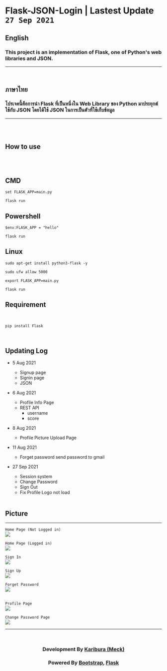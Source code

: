 # Flask-JSON-Login | Lastest Update <code>27 Sep 2021</code>


<h2>English</h2>
<h3>This project is an implementation of Flask, one of Python's web libraries and JSON.</h3>
<hr><br>
<h2>ภาษาไทย</h2>
<h3>โปรเจคนี้คือการนำ Flask ที่เป็นหนึ่งใน Web Library ของ Python มาประยุกต์ใช้กับ JSON โดยได้ใช้ JSON ในการเป็นตัวที่ใช้เก็บข้อมูล</h3><hr><br><br>
<h2>How to use<h2><br>


  <h2>CMD</h2>
  
```
set FLASK_APP=main.py
```
```
flask run
```

  <h2> Powershell</h2>
  
```
$env:FLASK_APP = "hello"
```
```
flask run
```

  <h2> Linux </h2>
  
```
sudo apt-get install python3-flask -y
```
```
sudo ufw allow 5000
```
```
export FLASK_APP=main.py
```
```
flask run
```
  
  
<h2>Requirement</h2><br>

```
pip install Flask
```

 <br>
<h2>Updating Log</h2>
  
* 5 Aug 2021
  * Signup page
  * Signin page
  * JSON
* 6 Aug 2021
  * Profile Info Page
  * REST API
    * username
    * score
* 8 Aug 2021
  * Profile Picture Upload Page 
* 11 Aug 2021
  * Forget password send password to gmail
* 27 Sep 2021
  * Session system
  * Change Password
  * Sign Out
  * Fix Profile Logo not load
  
  <br>
<h2>Picture</h2><hr>
  <code>Home Page (Not Logged in)</code><br>
  <img src="https://scontent.fbkk6-2.fna.fbcdn.net/v/t1.15752-9/243182655_272614758070075_5118033769358615999_n.png?_nc_cat=106&ccb=1-5&_nc_sid=ae9488&_nc_eui2=AeHTKTs-Z-bvw9LVDhWkQhB83TZ850emH7HdNnznR6YfscAZRWHk2a9UJW0Wrd2sQgzCe8orkNWcdMUpoRHjXpHe&_nc_ohc=yAMsjBOE26AAX-GZF_R&_nc_ht=scontent.fbkk6-2.fna&oh=8b776961f334043cb763b4b7630b438e&oe=6176FFC6"><br>
  
  <code>Home Page (Logged in)</code><br>
  <img src="https://scontent.fbkk6-1.fna.fbcdn.net/v/t1.15752-9/243209859_1229615750888544_307089034347143859_n.png?_nc_cat=110&ccb=1-5&_nc_sid=ae9488&_nc_eui2=AeFRq_jilDUC6NwBXD8ebzQJH5kEXYJpJTIfmQRdgmklMpRbib8ojK8Ha9cIUfZF1M971MzqmSPv-_Hs7Bibks1m&_nc_ohc=SFiCy1QPA9EAX97-7kg&_nc_ht=scontent.fbkk6-1.fna&oh=6f106b235c41fdac120612aac22812c3&oe=61787B05"><br>
  
  <code>Sign In</code><br>
  <img src="https://scontent.fbkk6-2.fna.fbcdn.net/v/t1.15752-9/243276975_560258678580765_2084574841917350539_n.png?_nc_cat=104&ccb=1-5&_nc_sid=ae9488&_nc_eui2=AeFvFxBb3guB9nGgoCsFGCW38NDal9DUuM7w0NqX0NS4zpugza_nXjojqTEwYyBfdPU13-7MTtl42Qtu5C6WxCN0&_nc_ohc=WdpdD_kALtwAX_gOQ98&_nc_ht=scontent.fbkk6-2.fna&oh=9c0c53ba92b6b58a4d6162b6c95cad4f&oe=6178BDA7"><br>
  
  <code>Sign Up</code><br>
  <img src="https://scontent.fbkk6-1.fna.fbcdn.net/v/t1.15752-9/243260584_289303049696321_1617608709200188255_n.png?_nc_cat=110&ccb=1-5&_nc_sid=ae9488&_nc_eui2=AeEQJugadvLSfkOYb5QmiED7qi7G2DCHjmCqLsbYMIeOYDo6UMi1ywCNzFv8yMpfZlO7yK_hRUWiR5cg6EqcKkJD&_nc_ohc=Fu3vy-JTE6QAX_0hFiW&_nc_ht=scontent.fbkk6-1.fna&oh=ec5c3fb2e2ad0cfd6ced641f2e1f22de&oe=6178AFF0"><br>
  
  <code>Forget Password</code><br>
  <img src="https://scontent.fbkk6-2.fna.fbcdn.net/v/t1.15752-9/243377874_556582338755639_4352061999172724811_n.png?_nc_cat=103&ccb=1-5&_nc_sid=ae9488&_nc_eui2=AeF2I7wvSNgwBoENFQDxu-lGBYMOvdgMMLgFgw692AwwuK34MY9F3T6n-YavRCL-0qMpP3VWxijGnZOic32J_PPi&_nc_ohc=3NAtonr1NzQAX_d6Rzf&tn=6hU7arYck_OOlEOT&_nc_ht=scontent.fbkk6-2.fna&oh=8bd652e644aa2bcc738cd498dc5f4e9b&oe=61778BA6"><br>
  <br>
  
  <code>Profile Page</code><br>
  <img src="https://scontent.fbkk6-2.fna.fbcdn.net/v/t1.15752-9/243445313_253189863358585_7339625176840068129_n.png?_nc_cat=109&ccb=1-5&_nc_sid=ae9488&_nc_eui2=AeHoRRg1WOHROvozFa6yrxDQ_-PO743QWmT_487vjdBaZJfzsd9AC-mPsJpdYwQhU7RoUCa21wNDnVNlsjNwqX5V&_nc_ohc=FA2YJxEPuQ4AX_ySAGM&tn=6hU7arYck_OOlEOT&_nc_ht=scontent.fbkk6-2.fna&oh=2caa3b7d23d31cf6d328f7eb47885da3&oe=6177E854"><br>
  
  <code>Change Password Page</code><br>
  <img src="https://scontent.fbkk6-2.fna.fbcdn.net/v/t1.15752-9/243269179_1061866811251365_6025750414967860363_n.png?_nc_cat=109&ccb=1-5&_nc_sid=ae9488&_nc_eui2=AeH-HKbbx5ETS77PY8KjwmXcfyo-vx5T6xl_Kj6_HlPrGWjprpcH40fJkn8DxQvRWmbJGCLDmc3xR0YmEVRhl-hP&_nc_ohc=Nhzu2DfqE8wAX8NRzx1&tn=6hU7arYck_OOlEOT&_nc_ht=scontent.fbkk6-2.fna&oh=5ff110bd3d9b031a9591581260212593&oe=61757831"><br>


  <hr><br>
<h3 align="center">Development By <a href="https://github.com/Karibura-Cyber">Karibura (Meck)</a></h3>
  <h3 align="center">Powered By <a href="https://getbootstrap.com">Bootstrap</a>, <a href="https://flask.palletsprojects.com/en/2.0.x/">Flask</a></h3>
